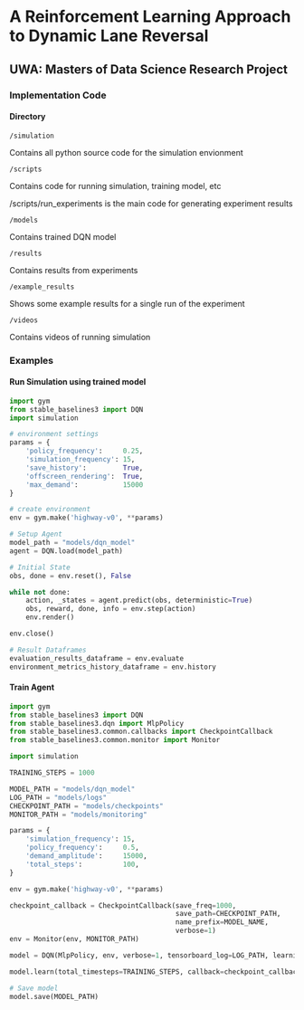 # A Reinforcement Learning Approach to Dynamic Lane Reversal
## UWA: Masters of Data Science Research Project 


### Implementation Code

#### Directory
```
/simulation
```
Contains all python source code for the simulation envionment

```
/scripts
```
Contains code for running simulation, training model, etc

/scripts/run_experiments is the main code for generating experiment results

```
/models
```
Contains trained DQN model

```
/results
```
Contains results from experiments


```
/example_results
```
Shows some example results for a single run of the experiment

```
/videos
```
Contains videos of running simulation

### Examples

#### Run Simulation using trained model

```python
import gym
from stable_baselines3 import DQN
import simulation

# environment settings
params = {
    'policy_frequency':     0.25,
    'simulation_frequency': 15,
    'save_history':         True,
    'offscreen_rendering':  True,
    'max_demand':           15000
}

# create environment
env = gym.make('highway-v0', **params)

# Setup Agent
model_path = "models/dqn_model"
agent = DQN.load(model_path)

# Initial State
obs, done = env.reset(), False

while not done:
    action, _states = agent.predict(obs, deterministic=True)
    obs, reward, done, info = env.step(action)
    env.render()

env.close()

# Result Dataframes
evaluation_results_dataframe = env.evaluate
environment_metrics_history_dataframe = env.history

```

#### Train Agent
```python
import gym
from stable_baselines3 import DQN
from stable_baselines3.dqn import MlpPolicy
from stable_baselines3.common.callbacks import CheckpointCallback
from stable_baselines3.common.monitor import Monitor

import simulation

TRAINING_STEPS = 1000

MODEL_PATH = "models/dqn_model"
LOG_PATH = "models/logs"
CHECKPOINT_PATH = "models/checkpoints"
MONITOR_PATH = "models/monitoring"

params = {
    'simulation_frequency': 15,
    'policy_frequency':     0.5,
    'demand_amplitude':     15000,
    'total_steps':          100,
}

env = gym.make('highway-v0', **params)

checkpoint_callback = CheckpointCallback(save_freq=1000,
                                         save_path=CHECKPOINT_PATH,
                                         name_prefix=MODEL_NAME,
                                         verbose=1)
env = Monitor(env, MONITOR_PATH)

model = DQN(MlpPolicy, env, verbose=1, tensorboard_log=LOG_PATH, learning_starts=100, target_update_interval=500)

model.learn(total_timesteps=TRAINING_STEPS, callback=checkpoint_callback, log_interval=4)

# Save model
model.save(MODEL_PATH)

```